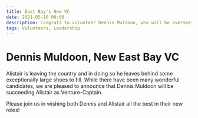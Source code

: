 ```yaml
---
title: East Bay's New VC
date: 2021-05-16 00:00
description: Congrats to volunteer Dennis Muldoon, who will be overseeing the East Bay as Venture-Captain. 
tags: Volunteers, Leadership
---
```


# Dennis Muldoon, New East Bay VC

Alistair is leaving the country and in doing so he leaves behind some exceptionally large shoes to fill. While there have been many wonderful candidates, we are pleased to announce that Dennis Muldoon will be succeeding Alistair as Venture-Captain.

Please join us in wishing both Dennis and Alistair all the best in their new roles!
